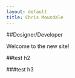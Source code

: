 ```yaml
---
layout: default
title: Chris Mousdale
---
```


##Designer/Developer

Welcome to the new site!

##test h2

###test h3